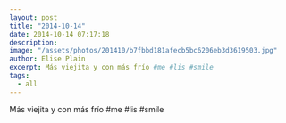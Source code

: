```yaml
---
layout: post
title: "2014-10-14"
date: 2014-10-14 07:17:18
description: 
image: "/assets/photos/201410/b7fbbd181afecb5bc6206eb3d3619503.jpg"
author: Elise Plain
excerpt: Más viejita y con más frío #me #lis #smile
tags: 
  - all
---
```


Más viejita y con más frío #me #lis #smile
<p></p>
